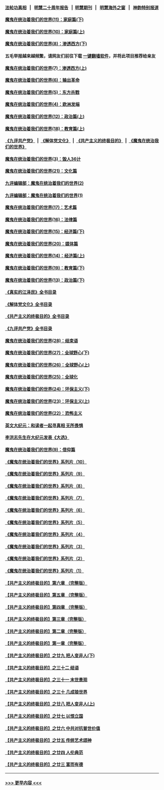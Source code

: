 #### [法轮功真相](https://github.com/gfw-breaker/truth/blob/master/README.md?t=0) &nbsp;&nbsp;|&nbsp;&nbsp; [明慧二十周年报告](https://github.com/gfw-breaker/mh-reports/blob/master/README.md?t=0) &nbsp;&nbsp;|&nbsp;&nbsp;[明慧期刊](https://github.com/gfw-breaker/mh-qikan) &nbsp;&nbsp;|&nbsp;&nbsp; [明慧海外之窗](https://github.com/gfw-breaker/mh-news/blob/master/README.md?t=0) &nbsp;&nbsp;|&nbsp;&nbsp; [神韵特别报道](https://github.com/gfw-breaker/mh-news/blob/master/shenyun.md?t=0)
#### [魔鬼在统治着我们的世界(11)：家庭篇(下)](../pages/nsc422/n10440961.md?t=12091701) 
#### [魔鬼在统治着我们的世界(10)：家庭篇(上)](../pages/nsc422/n10435448.md?t=12091701) 
#### [魔鬼在统治着我们的世界(8)：渗透西方(下)](../pages/nsc422/n10429603.md?t=12091701) 
#### 五毛举报越来越频繁，请网友们前往下载 [一键翻墙软件](https://github.com/gfw-breaker/ssr-accounts)，并将此项目推荐给亲友
#### [魔鬼在统治着我们的世界(7)：渗透西方(上)](../pages/nsc422/n10426013.md?t=12091701) 
#### [魔鬼在统治着我们的世界(6)：输出革命](../pages/nsc422/n10421536.md?t=12091701) 
#### [魔鬼在统治着我们的世界(5)：东方杀戮](../pages/nsc422/n10417707.md?t=12091701) 
#### [魔鬼在统治着我们的世界(4)：欧洲发端](../pages/nsc422/n10414890.md?t=12091701) 
#### [魔鬼在统治着我们的世界(12)：政治篇(上)](../pages/nsc422/n10444576.md?t=12091701) 
#### [魔鬼在统治着我们的世界(18)：教育篇(上)](../pages/nsc422/n10526970.md?t=12091701) 
#### [《九评共产党》](https://github.com/begood0513/9ping.md/blob/master/README.md) &nbsp;|&nbsp; [《解体党文化》](../../../../jtdwh.md/blob/master/README.md)  &nbsp;|&nbsp; [《共产主义的终极目的》](../../../../gczydzjmd.md/blob/master/README.md) &nbsp;|&nbsp; [《魔鬼在统治我们的世界》](../../../../mgztzwmdsj.md/blob/master/README.md) 
#### [魔鬼在统治着我们的世界(3)：毁人36计](../pages/nsc422/n10411583.md?t=12091701) 
#### [魔鬼在统治着我们的世界(21)：文化篇](../pages/nsc422/n10597706.md?t=12091701) 
#### [九评编辑部：魔鬼在统治着我们的世界(2)](../pages/nsc422/n10410036.md?t=12091701) 
#### [九评编辑部：魔鬼在统治着我们的世界(1)](../pages/nsc422/n10406825.md?t=12091701) 
#### [魔鬼在统治着我们的世界(17)：艺术篇](../pages/nsc422/n10499093.md?t=12091701) 
#### [魔鬼在统治着我们的世界(16)：法律篇](../pages/nsc422/n10485969.md?t=12091701) 
#### [魔鬼在统治着我们的世界(15)：经济篇(下)](../pages/nsc422/n10469975.md?t=12091701) 
#### [魔鬼在统治着我们的世界(20)：媒体篇](../pages/nsc422/n10586579.md?t=12091701) 
#### [魔鬼在统治着我们的世界(14)：经济篇(上)](../pages/nsc422/n10457370.md?t=12091701) 
#### [魔鬼在统治着我们的世界(19)：教育篇(下)](../pages/nsc422/n10564808.md?t=12091701) 
#### [魔鬼在统治着我们的世界(13)：政治篇(下)](../pages/nsc422/n10448270.md?t=12091701) 
#### [《真实的江泽民》全书目录](../pages/nsc422/n13721399.md?t=12091701) 
#### [《解体党文化》全书目录](../pages/nsc422/n13721157.md?t=12091701) 
#### [《共产主义的终极目的》全书目录](../pages/nsc422/n13721048.md?t=12091701) 
#### [《九评共产党》全书目录](../pages/nsc422/n13708085.md?t=12091701) 
#### [魔鬼在统治着我们的世界(28)：结束语](../pages/nsc422/n10936246.md?t=12091701) 
#### [魔鬼在统治着我们的世界(27)：全球野心(下)](../pages/nsc422/n10928319.md?t=12091701) 
#### [魔鬼在统治着我们的世界(26)：全球野心(上)](../pages/nsc422/n10900318.md?t=12091701) 
#### [魔鬼在统治着我们的世界(25)：全球化](../pages/nsc422/n10788205.md?t=12091701) 
#### [魔鬼在统治着我们的世界(24)：环保主义(下)](../pages/nsc422/n10695307.md?t=12091701) 
#### [魔鬼在统治着我们的世界(23)：环保主义(上)](../pages/nsc422/n10688613.md?t=12091701) 
#### [魔鬼在统治着我们的世界(22)：恐怖主义](../pages/nsc422/n10614727.md?t=12091701) 
#### [英文大纪元：和读者一起寻真相 无所畏惧](../pages/nsc422/n12542027.md?t=12091701) 
#### [李洪志先生在大纪元发表《大选》](../pages/nsc422/n12534746.md?t=12091701) 
#### [魔鬼在统治着我们的世界(9)：信仰篇](../pages/nsc422/n10432159.md?t=12091701) 
#### [《魔鬼在统治着我们的世界》系列片（10）](../pages/nsc422/n12292670.md?t=12091701) 
#### [《魔鬼在统治着我们的世界》系列片（9）](../pages/nsc422/n12290859.md?t=12091701) 
#### [《魔鬼在统治着我们的世界》系列片（8）](../pages/nsc422/n12287445.md?t=12091701) 
#### [《魔鬼在统治着我们的世界》系列片（7）](../pages/nsc422/n12283425.md?t=12091701) 
#### [《魔鬼在统治着我们的世界》系列片（6）](../pages/nsc422/n12282314.md?t=12091701) 
#### [《魔鬼在统治着我们的世界》系列片（5）](../pages/nsc422/n12281419.md?t=12091701) 
#### [《魔鬼在统治着我们的世界》系列片（4）](../pages/nsc422/n12274024.md?t=12091701) 
#### [《魔鬼在统治着我们的世界》系列片（3）](../pages/nsc422/n12271322.md?t=12091701) 
#### [《魔鬼在统治着我们的世界》系列片（2）](../pages/nsc422/n12269049.md?t=12091701) 
#### [《魔鬼在统治着我们的世界》系列片（1）](../pages/nsc422/n12267575.md?t=12091701) 
#### [【共产主义的终极目的】第六章 （完整版）](../pages/nsc422/n11428913.md?t=12091701) 
#### [【共产主义的终极目的】第五章 （完整版）](../pages/nsc422/n11428912.md?t=12091701) 
#### [【共产主义的终极目的】第四章 （完整版）](../pages/nsc422/n11428907.md?t=12091701) 
#### [【共产主义的终极目的】第三章（完整版）](../pages/nsc422/n11428848.md?t=12091701) 
#### [【共产主义的终极目的】第二章（完整版）](../pages/nsc422/n11428831.md?t=12091701) 
#### [【共产主义的终极目的】第一章（完整版）](../pages/nsc422/n11417651.md?t=12091701) 
#### [【共产主义的终极目的】之廿九 把人变非人(下)](../pages/nsc422/n11344140.md?t=12091701) 
#### [【共产主义的终极目的】之三十二 结语](../pages/nsc422/n11360535.md?t=12091701) 
#### [【共产主义的终极目的】之三十一 末世景观](../pages/nsc422/n11351129.md?t=12091701) 
#### [【共产主义的终极目的】之三十 几成狼世界](../pages/nsc422/n11348280.md?t=12091701) 
#### [【共产主义的终极目的】之廿八 把人变非人(上)](../pages/nsc422/n11340492.md?t=12091701) 
#### [【共产主义的终极目的】之廿七 以恨立国](../pages/nsc422/n11336944.md?t=12091701) 
#### [【共产主义的终极目的】之廿六 中共对抗普世价值](../pages/nsc422/n11324785.md?t=12091701) 
#### [【共产主义的终极目的】之廿五 传统艺术颂神](../pages/nsc422/n11296396.md?t=12091701) 
#### [【共产主义的终极目的】之廿四 人伦典范](../pages/nsc422/n11296397.md?t=12091701) 
#### [【共产主义的终极目的】之廿三 富而有德](../pages/nsc422/n11283598.md?t=12091701) 

----
#### [ >>> 更早内容 <<< ](../indexes/nsc422-earlier.md)
